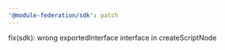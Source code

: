 ```yaml
---
'@module-federation/sdk': patch
---
```


fix(sdk): wrong exportedInterface interface in createScriptNode
